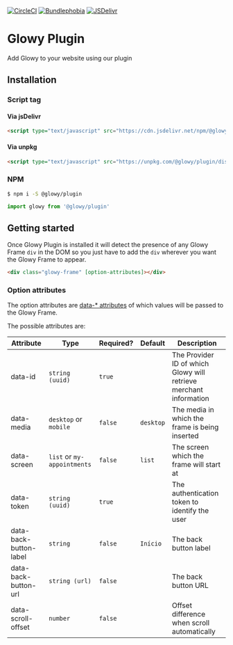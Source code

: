 [![CircleCI](https://circleci.com/gh/adminglowy/glowy-plugin/tree/master.svg?style=svg)](https://circleci.com/gh/adminglowy/glowy-plugin/tree/master) [![Bundlephobia](https://badgen.net/bundlephobia/minzip/@glowy/plugin)](https://bundlephobia.com/result?p=@glowy/plugin) [![JSDelivr](https://badgen.net/jsdelivr/v/npm/@glowy/plugin)](https://cdn.jsdelivr.net/npm/@glowy/plugin@latest/dist/glowy-plugin.min.js)

# Glowy Plugin

Add Glowy to your website using our plugin

## Installation

### Script tag

#### Via jsDelivr
```html
<script type="text/javascript" src="https://cdn.jsdelivr.net/npm/@glowy/plugin@latest/dist/glowy-plugin.min.js" async defer></script>
```

#### Via unpkg
```html
<script type="text/javascript" src="https://unpkg.com/@glowy/plugin/dist/glowy-plugin.min.js" async defer></script>
```

### NPM

```bash
$ npm i -S @glowy/plugin
```

```javascript
import glowy from '@glowy/plugin'
```

## Getting started

Once Glowy Plugin is installed it will detect the presence of any Glowy Frame `div` in the DOM so you just have to add the `div` wherever you want the Glowy Frame to appear.

```html
<div class="glowy-frame" [option-attributes]></div>
```

### Option attributes

The option attributes are [data-* attributes](https://developer.mozilla.org/en-US/docs/Web/HTML/Global_attributes/data-*) of which values will be passed to the Glowy Frame.

The possible attributes are:

Attribute | Type | Required? | Default | Description
--- | --- | --- | --- | ---
data-id | `string (uuid)` | `true` |  | The Provider ID of which Glowy will retrieve merchant information
data-media  | `desktop` or  `mobile` | `false` | `desktop` | The media in which the frame is being inserted
data-screen | `list` or `my-appointments` | `false` | `list` | The screen which the frame will start at
data-token | `string (uuid)` | `true` | | The authentication token to identify the user
data-back-button-label | `string` | `false` | `Início` | The back button label
data-back-button-url | `string (url)` | `false` | | The back button URL
data-scroll-offset | `number` | `false` | | Offset difference when scroll automatically
